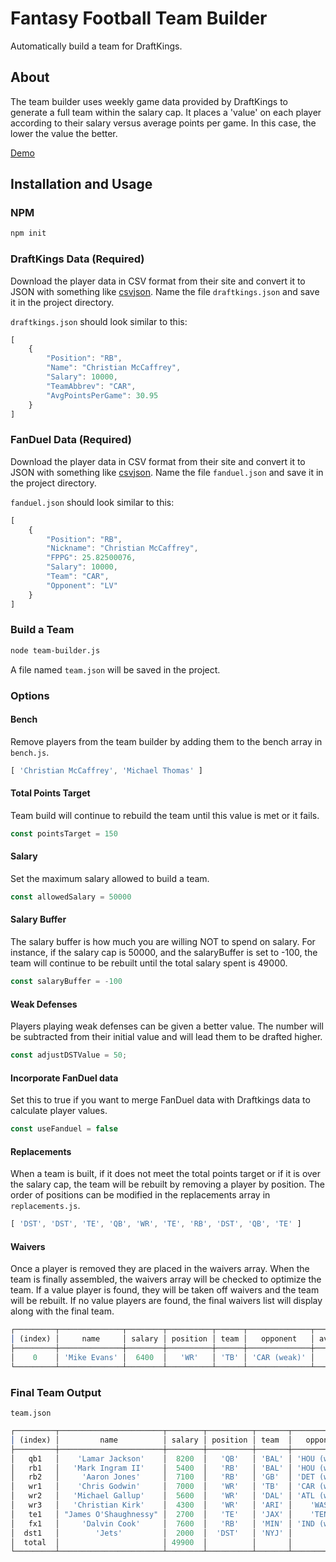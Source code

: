 # Fantasy Football Team Builder

Automatically build a team for DraftKings.

## About

The team builder uses weekly game data provided by DraftKings to generate a full team within the salary cap. It places a 'value' on each player according to their salary versus average points per game. In this case, the lower the value the better.

[Demo](http://suirad.com/#/team-builder)

## Installation and Usage

### NPM

```bash
npm init
```
### DraftKings Data (Required)

Download the player data in CSV format from their site and convert it to JSON with something like [csvjson](http://csvjson.com/). Name the file `draftkings.json` and save it in the project directory.

`draftkings.json` should look similar to this:

```javascript
[
    {
        "Position": "RB",
        "Name": "Christian McCaffrey",
        "Salary": 10000,
        "TeamAbbrev": "CAR",
        "AvgPointsPerGame": 30.95
    }
]
```

### FanDuel Data (Required)

Download the player data in CSV format from their site and convert it to JSON with something like [csvjson](https://csvjson.com/). Name the file `fanduel.json` and save it in the project directory.

`fanduel.json` should look similar to this:

```javascript
[
    {
        "Position": "RB",
        "Nickname": "Christian McCaffrey",
        "FPPG": 25.82500076,
        "Salary": 10000,
        "Team": "CAR",
        "Opponent": "LV"
    }
]
```

### Build a Team

```bash
node team-builder.js
```

A file named `team.json` will be saved in the project.

### Options

#### Bench

Remove players from the team builder by adding them to the bench array in `bench.js`.

```javascript
[ 'Christian McCaffrey', 'Michael Thomas' ]
```

#### Total Points Target

Team build will continue to rebuild the team until this value is met or it fails.

```javascript
const pointsTarget = 150
```

#### Salary

Set the maximum salary allowed to build a team.

```javascript
const allowedSalary = 50000
```

#### Salary Buffer

The salary buffer is how much you are willing NOT to spend on salary. For instance, if the salary cap is 50000, and the salaryBuffer is set to -100, the team will continue to be rebuilt until the total salary spent is 49000.

```javascript
const salaryBuffer = -100
```

#### Weak Defenses

Players playing weak defenses can be given a better value. The number will be subtracted from their initial value and will lead them to be drafted higher.

```javascript
const adjustDSTValue = 50;
```

#### Incorporate FanDuel data

Set this to true if you want to merge FanDuel data with Draftkings data to calculate player values.

```javascript
const useFanduel = false
```

#### Replacements

When a team is built, if it does not meet the total points target or if it is over the salary cap, the team will be rebuilt by removing a player by position. The order of positions can be modified in the replacements array in `replacements.js`.

```javascript
[ 'DST', 'DST', 'TE', 'QB', 'WR', 'TE', 'RB', 'DST', 'QB', 'TE' ]
```

#### Waivers

Once a player is removed they are placed in the waivers array. When the team is finally assembled, the waivers array will be checked to optimize the team. If a value player is found, they will be taken off waivers and the team will be rebuilt. If no value players are found, the final waivers list will display along with the final team.

```javascript
┌─────────┬──────────────┬────────┬──────────┬──────┬──────────────┬───────────┬───────┐
│ (index) │     name     │ salary │ position │ team │   opponent   │ avgpoints │ value │
├─────────┼──────────────┼────────┼──────────┼──────┼──────────────┼───────────┼───────┤
│    0    │ 'Mike Evans' │  6400  │   'WR'   │ 'TB' │ 'CAR (weak)' │   18.59   │  294  │
└─────────┴──────────────┴────────┴──────────┴──────┴──────────────┴───────────┴───────┘
```

### Final Team Output

`team.json`

```javascript
┌─────────┬───────────────────────┬────────┬──────────┬───────┬──────────────┬───────────┬───────┐
│ (index) │         name          │ salary │ position │ team  │   opponent   │ avgpoints │ value │
├─────────┼───────────────────────┼────────┼──────────┼───────┼──────────────┼───────────┼───────┤
│   qb1   │    'Lamar Jackson'    │  8200  │   'QB'   │ 'BAL' │ 'HOU (weak)' │   29.85   │  224  │
│   rb1   │   'Mark Ingram II'    │  5400  │   'RB'   │ 'BAL' │ 'HOU (weak)' │   16.29   │  281  │
│   rb2   │     'Aaron Jones'     │  7100  │   'RB'   │ 'GB'  │ 'DET (weak)' │   21.09   │  286  │
│   wr1   │    'Chris Godwin'     │  7000  │   'WR'   │ 'TB'  │ 'CAR (weak)' │   21.01   │  283  │
│   wr2   │   'Michael Gallup'    │  5600  │   'WR'   │ 'DAL' │ 'ATL (weak)' │   16.05   │  298  │
│   wr3   │   'Christian Kirk'    │  4300  │   'WR'   │ 'ARI' │    'WAS'     │   13.4    │  320  │
│   te1   │ "James O'Shaughnessy" │  2700  │   'TE'   │ 'JAX' │    'TEN'     │   8.26    │  326  │
│   fx1   │     'Dalvin Cook'     │  7600  │   'RB'   │ 'MIN' │ 'IND (weak)' │   21.62   │  301  │
│  dst1   │        'Jets'         │  2000  │  'DST'   │ 'NYJ' │              │   8.38    │  238  │
│  total  │                       │ 49900  │          │       │              │    155    │       │
└─────────┴───────────────────────┴────────┴──────────┴───────┴──────────────┴───────────┴───────┘
```
